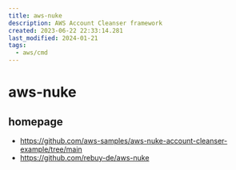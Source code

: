 ```yaml
---
title: aws-nuke
description: AWS Account Cleanser framework
created: 2023-06-22 22:33:14.281
last_modified: 2024-01-21
tags:
  - aws/cmd
---
```


# aws-nuke

## homepage

- https://github.com/aws-samples/aws-nuke-account-cleanser-example/tree/main
- https://github.com/rebuy-de/aws-nuke







